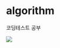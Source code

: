 # algorithm
코딩테스트 공부 
<div>
<img src="https://img.shields.io/badge/Python-3776AB?style=for-the-badge&logo=Python&logoColor=white">
</div>